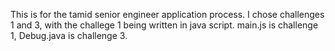 This is for the tamid senior engineer application process. I chose challenges 1 and 3, with the challege 1 being written in java script. main.js is challenge 1, Debug.java is challenge 3.